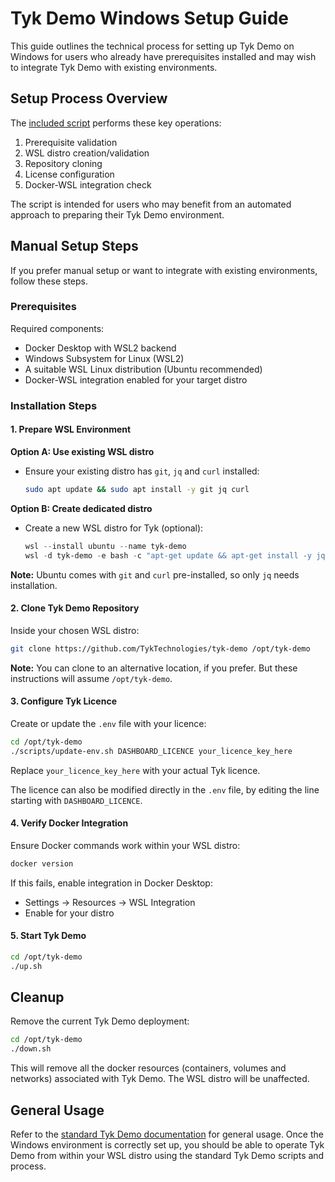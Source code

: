 # Tyk Demo Windows Setup Guide

This guide outlines the technical process for setting up Tyk Demo on Windows for users who already have prerequisites installed and may wish to integrate Tyk Demo with existing environments.

## Setup Process Overview

The [included script](setup-tyk-demo.ps1) performs these key operations:

1. Prerequisite validation
2. WSL distro creation/validation
3. Repository cloning
4. License configuration
5. Docker-WSL integration check

The script is intended for users who may benefit from an automated approach to preparing their Tyk Demo environment.

## Manual Setup Steps

If you prefer manual setup or want to integrate with existing environments, follow these steps.

### Prerequisites

Required components:
- Docker Desktop with WSL2 backend
- Windows Subsystem for Linux (WSL2)
- A suitable WSL Linux distribution (Ubuntu recommended)
- Docker-WSL integration enabled for your target distro

### Installation Steps

#### 1. Prepare WSL Environment

**Option A: Use existing WSL distro**
- Ensure your existing distro has `git`, `jq` and `curl` installed:
  ```bash
  sudo apt update && sudo apt install -y git jq curl
  ```

**Option B: Create dedicated distro**
- Create a new WSL distro for Tyk (optional):
  ```powershell
  wsl --install ubuntu --name tyk-demo
  wsl -d tyk-demo -e bash -c "apt-get update && apt-get install -y jq"
  ```

**Note:** Ubuntu comes with `git` and `curl` pre-installed, so only `jq` needs installation.

#### 2. Clone Tyk Demo Repository

Inside your chosen WSL distro:
```bash
git clone https://github.com/TykTechnologies/tyk-demo /opt/tyk-demo
```

**Note:** You can clone to an alternative location, if you prefer. But these instructions will assume `/opt/tyk-demo`.

#### 3. Configure Tyk Licence

Create or update the `.env` file with your licence:
```bash
cd /opt/tyk-demo
./scripts/update-env.sh DASHBOARD_LICENCE your_licence_key_here
```

Replace `your_licence_key_here` with your actual Tyk licence.

The licence can also be modified directly in the `.env` file, by editing the line starting with `DASHBOARD_LICENCE`.

#### 4. Verify Docker Integration

Ensure Docker commands work within your WSL distro:
```bash
docker version
```

If this fails, enable integration in Docker Desktop:
- Settings → Resources → WSL Integration
- Enable for your distro

#### 5. Start Tyk Demo

```bash
cd /opt/tyk-demo
./up.sh
```

## Cleanup

Remove the current Tyk Demo deployment:
```bash
cd /opt/tyk-demo
./down.sh
```

This will remove all the docker resources (containers, volumes and networks) associated with Tyk Demo. The WSL distro will be unaffected.

## General Usage

Refer to the [standard Tyk Demo documentation](../README.md) for general usage. Once the Windows environment is correctly set up, you should be able to operate Tyk Demo from within your WSL distro using the standard Tyk Demo scripts and process.
